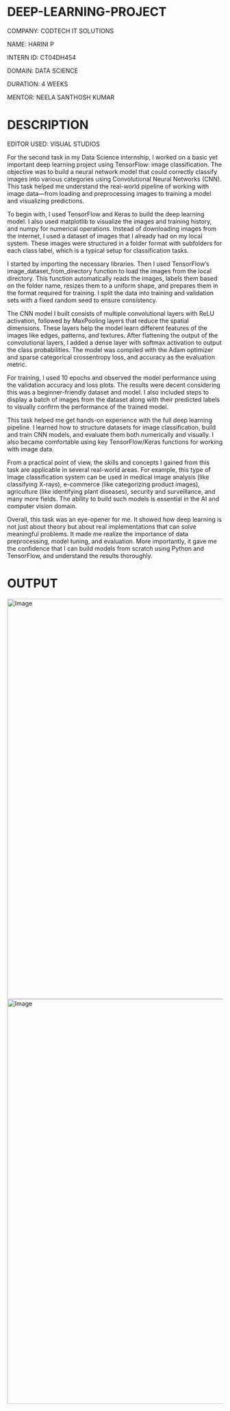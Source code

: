 # DEEP-LEARNING-PROJECT

COMPANY: CODTECH IT SOLUTIONS

NAME: HARINI P

INTERN ID: CT04DH454

DOMAIN: DATA SCIENCE

DURATION: 4 WEEKS

MENTOR: NEELA SANTHOSH KUMAR

# DESCRIPTION

EDITOR USED: VISUAL STUDIOS

For the second task in my Data Science internship, I worked on a basic yet important deep learning project using TensorFlow: image classification. The objective was to build a neural network model that could correctly classify images into various categories using Convolutional Neural Networks (CNN). This task helped me understand the real-world pipeline of working with image data—from loading and preprocessing images to training a model and visualizing predictions.

To begin with, I used TensorFlow and Keras to build the deep learning model. I also used matplotlib to visualize the images and training history, and numpy for numerical operations. Instead of downloading images from the internet, I used a dataset of images that I already had on my local system. These images were structured in a folder format with subfolders for each class label, which is a typical setup for classification tasks.

I started by importing the necessary libraries. Then I used TensorFlow’s image_dataset_from_directory function to load the images from the local directory. This function automatically reads the images, labels them based on the folder name, resizes them to a uniform shape, and prepares them in the format required for training. I split the data into training and validation sets with a fixed random seed to ensure consistency.

The CNN model I built consists of multiple convolutional layers with ReLU activation, followed by MaxPooling layers that reduce the spatial dimensions. These layers help the model learn different features of the images like edges, patterns, and textures. After flattening the output of the convolutional layers, I added a dense layer with softmax activation to output the class probabilities. The model was compiled with the Adam optimizer and sparse categorical crossentropy loss, and accuracy as the evaluation metric.

For training, I used 10 epochs and observed the model performance using the validation accuracy and loss plots. The results were decent considering this was a beginner-friendly dataset and model. I also included steps to display a batch of images from the dataset along with their predicted labels to visually confirm the performance of the trained model.

This task helped me get hands-on experience with the full deep learning pipeline. I learned how to structure datasets for image classification, build and train CNN models, and evaluate them both numerically and visually. I also became comfortable using key TensorFlow/Keras functions for working with image data.

From a practical point of view, the skills and concepts I gained from this task are applicable in several real-world areas. For example, this type of image classification system can be used in medical image analysis (like classifying X-rays), e-commerce (like categorizing product images), agriculture (like identifying plant diseases), security and surveillance, and many more fields. The ability to build such models is essential in the AI and computer vision domain.

Overall, this task was an eye-opener for me. It showed how deep learning is not just about theory but about real implementations that can solve meaningful problems. It made me realize the importance of data preprocessing, model tuning, and evaluation. More importantly, it gave me the confidence that I can build models from scratch using Python and TensorFlow, and understand the results thoroughly.

# OUTPUT

<img width="1920" height="935" alt="Image" src="https://github.com/user-attachments/assets/8f235497-0a1c-4ba0-ad89-7a8752b1c494" />

<img width="1920" height="946" alt="Image" src="https://github.com/user-attachments/assets/d173bfaa-2c59-402b-9f61-2b5f8a34f576" />

